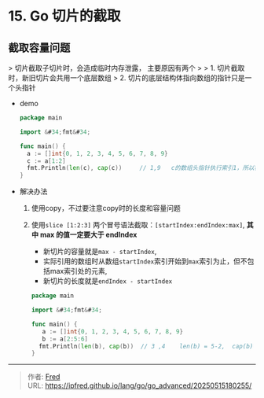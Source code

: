 # 15. Go 切片的截取

## 截取容量问题

&gt; 切片截取子切片时，会造成临时内存泄露， 主要原因有两个
&gt;
&gt; 1. 切片截取时，新旧切片会共用一个底层数组
&gt; 2. 切片的底层结构体指向数组的指针只是一个头指针

- demo

  ```go
  package main
  
  import &#34;fmt&#34;
  
  func main() {
  	a := []int{0, 1, 2, 3, 4, 5, 6, 7, 8, 9}
  	c := a[1:2]
  	fmt.Println(len(c), cap(c))     // 1,9   c的数组头指针执行索引1，所以容量为9
  }
  ```

- 解决办法

  1. 使用copy，不过要注意copy时的长度和容量问题

  2. 使用`slice [1:2:3]` 两个冒号语法截取：`[startIndex:endIndex:max]`, **其中 max 的值一定要大于 endIndex**

     - 新切片的容量就是`max - startIndex`,
     - 实际引用的数组时从数组`startIndex`索引开始到`max`索引为止，但不包括max索引处的元素,
     - 新切片的长度就是`endIndex - startIndex `

     ```go
     package main
     
     import &#34;fmt&#34;
     
     func main() {
     	a := []int{0, 1, 2, 3, 4, 5, 6, 7, 8, 9}
     	b := a[2:5:6]
       fmt.Println(len(b), cap(b))  // 3 ,4    len(b) = 5-2,  cap(b) = 6-2
     }
     ```

     

---

> 作者: [Fred](https://github.com/ipfred)  
> URL: https://ipfred.github.io/lang/go/go_advanced/20250515180255/  

